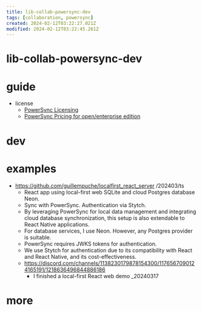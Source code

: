 ```yaml
---
title: lib-collab-powersync-dev
tags: [collaboration, powersync]
created: 2024-02-12T03:22:27.021Z
modified: 2024-02-12T03:22:45.261Z
---
```


# lib-collab-powersync-dev

# guide

- license
  - [PowerSync Licensing](https://www.powersync.com/legal/overview)
  - [PowerSync Pricing for open/enterprise edition](https://www.powersync.com/pricing)
# dev

# examples

- https://github.com/guillempuche/localfirst_react_server /202403/ts
  - React app using local-first web SQLite and cloud Postgres database Neon. 
  - Sync with PowerSync. Authentication via Stytch.
  - By leveraging PowerSync for local data management and integrating cloud database synchronization, this setup is also extendable to React Native applications. 
  - For database services, I use Neon. However, any Postgres provider is suitable.
  - PowerSync requires JWKS tokens for authentication. 
  - We use Stytch for authentication due to its compatibility with React and React Native, and its cost-effectiveness.
  - https://discord.com/channels/1138230179878154300/1176567090124165191/1218636496844886186
    - I finished a local-first React web demo _20240317
# more
